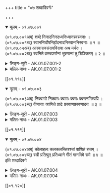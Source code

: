 +++
title = "०७ शब्दादिवर्गः"

+++

<details open><summary>मूलम् - ०१.०७.००१</summary>

(०१.०७.००१अब्) शब्दे निनादनिनदध्वनिध्वानरवस्वनाः ।  
(०१.०७.००१च्द्) स्वाननिर्घोषनिर्ह्रादनादनिस्वाननिस्वनाः ॥ १ ॥  
(०१.०७.०२अब्) आरवारावसंरावविरावा अथ मर्मरः ।  
(०१.०७.००२च्द्) स्वनिते वस्त्रपर्णानां भूषणानां तु शिञ्जितम् ॥ २ ॥  
</details>

<details><summary>लिङ्ग-सूरी - AK.01.07.001-2</summary>

शब्द इति—शब्द्यते इति शब्दः । ʻशब्द शब्दक्रियायाम् । निनदतीति निनादः । निनदश्च । ʻणद अव्यक्ते शब्दे । ध्वनतीति ध्वनिः । ध्वानश्च । ʻध्वन शब्दे । रूयते रवः । आरवः । आरावः । संरावः । विरावश्च । ʻरु शब्दे । स्वनतीति स्वनः । स्वानश्च । ʻस्वन शब्दे । निर्घुष्यते निर्घोषः । ʻघुषिर् विशब्दने । नितरां ह्रादते निर्ह्रादः । ʻह्राद अव्यक्ते शब्दे । नदतीति नादः । ʻणद अव्यक्ते शब्दे । निस्वाननिस्वनशब्दौ स्वानशब्दवदुन्नेयौ । समुद्रघोषादिशब्दनामानि ॥ मर्मरध्वनिरत्रास्तीति मर्मरः । वस्त्रपर्णस्वननाम ॥ शिङ्क्ते शिञ्जितम् । ʻशिजि अव्यक्ते शब्दे भूषणध्वनिनाम ॥ १-२ ॥
</details>

<details><summary>मल्लि-नाथः - AK.01.07.001-2</summary>

शब्दे—विरावाः । रावशब्दोऽपि साधितः । पृथु भाषार्थ(?) इति चुरादिपाठाद् रौतेर्भाषार्थत्वात् णिच् । प्रयोगश्च । ʻसमाविशद्भीषणरावगह्वरम् इति । अव्यक्तशब्दनामानि ॥ अथ मर्मरः—पर्णानाम् । वस्त्रपर्णानां रावः मर्मरः स्यात् ॥ भूषणानां च शिञ्जितम् । भूषणध्वनिः शिञ्जितं स्यात् । ʻशिञ्जापरशुशिशिरपिशुनशिखाश्रेणयः' इत्यूष्मभेदपाठात् तालव्यादिः । शिञ्जैव शिञ्जानम् । ʻशिञ्जानमञ्जुमञ्जीरविरञ्जितपदाम्बुजाम् इति प्रयोगश्च ॥ १-२ ॥ 
</details>

[[०१.११८]]

<details open><summary>मूलम् - ०१.०७.००३</summary>

(०१.०७.००३अब्) निक्वाणो निक्वणः क्वाणः क्वणः क्वणनमित्यपि ।  
(०१.०७.००३च्द्) वीणायाः क्वणिते प्रादेः प्रक्वाणप्रक्वणादयः ॥ ३ ॥  
</details>

<details><summary>लिङ्ग-सूरी - AK.01.07.003</summary>

निक्वाण इति—निक्वणतीति निक्वाणः । निक्वणः । क्वाणः । क्वणः । क्वणनम् । एतानि वीणादिवाद्यस्वननामानि ॥ वीणायाः क्वणिते प्रादेः प्रक्वाणः, प्रक्वणादयः । प्राद्युपसर्गे क्वणतिधातुजाः प्रक्वाणप्रक्वणादयः वीणायाः क्वणिते वर्तन्ते । निक्वाणादयस्तु वीणादिसर्ववाद्यध्वनौ वर्तन्त इत्यर्थः । ʻवण क्वण शब्दे ॥ ३ ॥
</details>

<details><summary>मल्लि-नाथः - AK.01.07.003</summary>

निक्वाणो—क्वणनमित्यपि । वीणादिध्वनिनामानि ॥ वीणायाः—प्रक्वणादयः । वीणामात्रध्वनिनामानि ॥ अनुक्तम्—ʻमार्जना मुरजध्वानः' । मुरजध्वनिर्मार्जना स्यात् ॥ ʻगुण्डिलो मर्दलध्वानः' । मर्दलध्वनिर्गुण्डिलः स्यात् ॥ ३ ॥ 
</details>

[[०१.११९]]

<details open><summary>मूलम् - ०१.०७.००४</summary>

(०१.०७.००४अब्) कोलाहलः कलकलस्तिरश्चां वाशितं रुतम् ।  
(०१.०७.००४च्द्) स्त्री प्रतिश्रुत् प्रतिध्वाने गीतं गानमिमे समे ॥ ४ ॥  
इति शब्दादिवर्गः

</details>

<details><summary>लिङ्ग-सूरी - AK.01.07.004</summary>

कोलाहल इति—कोलान् वराहानाहलतीति कोलाहलः । ʻहल विलेखने । कल्यते शब्द्यते कलकलः । ʻकल शब्दसङ्ख्यानयोः' । ʻकल किल क्षेपे इति वा धातुः । अव्यक्तनानावचनमहाध्वनिचयनामनी ॥ वाश्यते इति वाशितम् । ʻवाशृ शब्दे । मृगपक्षिरवनाम ॥ प्रतिश्रूयते प्रतिश्रुत् । ʻश्रु श्रवणे । प्रतिध्वाननाम ॥ गीयते गीतम् । गानं च । ʻकै गै रै शब्दे । गीतध्वनिनामानि ॥ ४ ॥ 

इत्यमरकोशपदविवृतौ शब्दादिवर्गः
</details>

<details><summary>मल्लि-नाथः - AK.01.07.004</summary>

कोलाहलः कलकलः । बहुध्वनिनामनी ॥ तिरश्चां वाशितं रुतम् । मृगपक्षिणां ध्वनिर्वाशितं स्यात् । ʻशिवं वा शशवाशितम् इति कर्पिणाभ्युदयप्रयोगात् (१८। ९२) तालव्यमध्यः । ʻवासितं भावितं रुते इति रुद्राभिधानाद् दन्त्यमध्यश्च भवति ॥ अनुक्तम्—ʻगवां तु रम्भितं हुम्फा' । गवां ध्वनिनामनी ॥ ʻबुक्कनं भषितं शुनः' । शुनकध्वनिनामनी ॥ स्त्री—प्रतिध्वाने । गुहादिप्रतिबिम्बितध्वनिनामनी ॥ गीतं—समे । गीतनामनी । इमे समे इत्यनेन रागगीत्यादिकं गीतं प्रावेशिक्यादिन्ध्रुवारूपं मन्द्रकादिरूपं गानमिति विशेषपक्षं विहाय ʻगीतं गानं च गेयं च गीतिर्गान्धर्वमित्यपि इति सामान्यपक्षमवलम्ब्योक्तम् ॥ ४ ॥

इति श्रीवत्सनृसिंहसूरिसुतमल्लिनाथविरचितेऽमरपदपारिजाते शब्दादिवर्गः 
</details> 

[[०१.१२०]]
